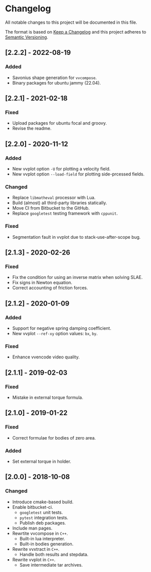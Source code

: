 # Changelog
All notable changes to this project will be documented in this file.

The format is based on [Keep a Changelog](http://keepachangelog.com/en/1.0.0/)
and this project adheres to [Semantic Versioning](http://semver.org/spec/v2.0.0.html).

## [2.2.2] - 2022-08-19

### Added

- Savonius shape generation for `vvcompose`.
- Binary packages for ubuntu jammy (22.04).

## [2.2.1] - 2021-02-18

### Fixed

- Upload packages for ubuntu focal and groovy.
- Revise the readme.

## [2.2.0] - 2020-11-12

### Added

- New vvplot option `-U` for plotting a velocity field.
- New vvplot option `--load-field` for plotting side-prcessed fields.

### Changed

- Replace `libmatheval` processor with Lua.
- Build (almost) all third-party libraries statically.
- Move CI from Bitbucket to the GitHub.
- Replace `googletest` testing framework with `cppunit`.

### Fixed

- Segmentation fault in vvplot due to stack-use-after-scope bug.

## [2.1.3] - 2020-02-26

### Fixed

- Fix the condition for using an inverse matrix when solving SLAE.
- Fix signs in Newton equation.
- Correct accounting of friction forces.

## [2.1.2] - 2020-01-09

### Added

- Support for negative spring damping coefficient.
- New vvplot `--ref-xy` option values: `bx`, `by`.

### Fixed

- Enhance vvencode video quality.

## [2.1.1] - 2019-02-03

### Fixed

- Mistake in external torque formula.

## [2.1.0] - 2019-01-22

### Fixed

- Correct formulae for bodies of zero area.

### Added

- Set external torque in holder.

## [2.0.0] - 2018-10-08

### Changed

- Introduce cmake-based build.
- Enable bitbucket-ci.
  - `googletest` unit tests.
  - `pytest` integration tests.
  - Publish deb packages.
- Include man pages.
- Rewrtite vvcompose in `C++`.
  - Built-in lua interpreter.
  - Built-in bodies generation.
- Rewrite vvxtract in `C++`.
  - Handle both results and stepdata.
- Rewrite vvplot in `C++`.
  - Save intermediate tar archives.
